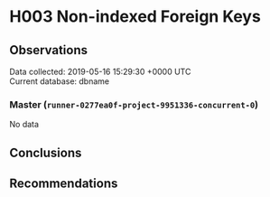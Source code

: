 # H003 Non-indexed Foreign Keys #

## Observations ##
Data collected: 2019-05-16 15:29:30 +0000 UTC  
Current database: dbname  

### Master (`runner-0277ea0f-project-9951336-concurrent-0`) ###


No data


## Conclusions ##


## Recommendations ##

